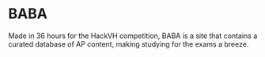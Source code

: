# BABA
Made in 36 hours for the HackVH competition, BABA is a site that contains a curated database of AP content, making studying for the exams a breeze.
